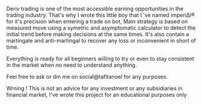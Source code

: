 Deriv trading is one of the most accessible earning opportunities in the trading industry.
That's why I wrote this little boy that I 've named imperi∆l® for it's precision when entering a trade on bot,
Main strategy is based on measured move using a symetric and asymptomatic calculator to detect the initial trend before making decisions at the same times.
It's also contain a martingale and anti-martingal to recover any loss or inconvenient in short of time. 

Everything is ready for all beginners willing to try or even to stay consistent in the market when no need to understand anything. 

Feel free to ask or dm me on social@tafitanoel for any purposes. 


Wrning ! This is not an advice for any investment or any subsidiaries in financial market, I've wrote this project for an educational purposes only
